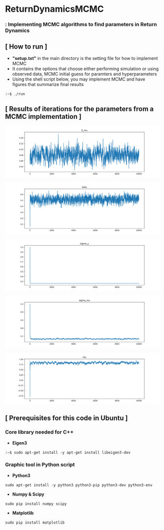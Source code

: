 # ReturnDynamicsMCMC
### : Implementing MCMC algorithms to find parameters in Return Dynamics

## [ How to run ]
- **"setup.txt"** in the main directory is the setting file for how to implement MCMC 
- It contains the options that choose either performing simulation or using observed data,
  MCMC initial guess for paramters and hyperparameters
- Using the shell script below, you may implement MCMC and have figures that summarize final results

```
:~$ ./run
```

## [ Results of iterations for the parameters from a MCMC implementation ]

![E_mu](./plot_script/E_mu.png)

![beta](./plot_script/beta.png)

![sigma_y](./plot_script/sigma_y.png)

![sigma_mu](./plot_script/sigma_mu.png)

![rho](./plot_script/rho.png)



## [ Prerequisites for this code in Ubuntu ]
### Core library needed for C++
- **Eigen3**
```
:~$ sudo apt-get install -y apt-get install libeigen3-dev
```
### Graphic tool in Python script
- **Python3**
```
sudo apt-get install -y python3 python3-pip python3-dev python3-env
```
- **Numpy & Scipy**
```
sudo pip install numpy scipy
```
- **Matplotlib**
```
sudo pip install matplotlib
```
